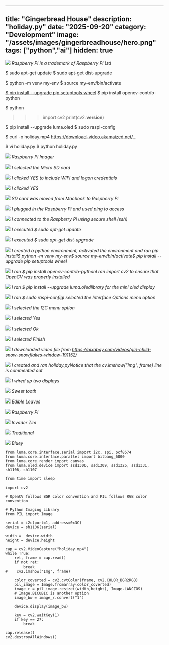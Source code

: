 
---
title: "Gingerbread House"
description: "holiday.py"
date: "2025-09-20"
category: "Development"
image: "/assets/images/gingerbreadhouse/hero.png"
tags: ["python","ai"]
hidden: true
---

![](/assets/images/gingerbreadhouse/raspberry-pi-logo.svg)
*Raspberry Pi is a trademark of Raspberry Pi Ltd*


$ sudo apt-get update
$ sudo  apt-get dist-upgrade

$ python -m venv my-env
$ source my-env/bin/activate

[$ pip install --upgrade pip setuptools wheel](https://singleboardblog.com/install-python-opencv-on-raspberry-pi/?fbclid=IwAR1BtOgVIk8SzhOmEIcPJk_73dkW8a9rc5bsi54KpVDr1vuCB6jnxBgWVqk)
$ pip install opencv-contrib-python

$ python
>>> import cv2
>>> print(cv2.__version__)

$ pip install --upgrade luma.oled
$ sudo raspi-config

$ curl -o holiday.mp4 https://download-video.akamaized.net/...

$ vi holiday.py
$ python holiday.py

![](/assets/images/gingerbreadhouse/screenshot-2023-12-26-at-10.44.44-am-1362x956.png)
*Raspberry Pi Imager*

![](/assets/images/gingerbreadhouse/screenshot-2023-12-26-at-10.44.54-am-1360x952.png)
*I selected the Micro SD card*

![](/assets/images/gingerbreadhouse/screenshot-2023-12-26-at-10.45.04-am-1354x954.png)
*I clicked YES to include WIFI and logon credentials*

![](/assets/images/gingerbreadhouse/screenshot-2023-12-26-at-10.45.11-am-1358x952.png)
*I clicked YES*

![](/assets/images/gingerbreadhouse/screenshot-2023-12-26-at-10.48.35-am-1362x954.png)
*SD card was moved from Macbook to Raspberry Pi*

![](/assets/images/gingerbreadhouse/screenshot-2023-12-26-at-1.33.59-pm-1144x744.png)
*I plugged in the Raspberry Pi and used ping to access*

![](/assets/images/gingerbreadhouse/screenshot-2023-12-26-at-1.36.24-pm-1132x732.png)
*I connected to the Raspberry Pi using secure shell (ssh)*

![](/assets/images/gingerbreadhouse/screenshot-2023-12-26-at-1.38.15-pm-1138x740.png)
*I executed $ sudo apt-get update*

![](/assets/images/gingerbreadhouse/screenshot-2023-12-26-at-1.39.14-pm-1132x734.png)
*I executed $ sudo apt-get dist-upgrade*

![](/assets/images/gingerbreadhouse/screenshot-2023-12-27-at-5.56.06-am-1140x746.png)
*I created a python environment, activated the environment and ran pip install$ python -m venv my-env$ source my-env/bin/activate$ pip install --upgrade pip setuptools wheel*

![](/assets/images/gingerbreadhouse/screenshot-2023-12-27-at-5.58.01-am-1128x744.png)
*I ran $ pip install opencv-contrib-pythonI ran import cv2 to ensure that OpenCV was properly installed*

![](/assets/images/gingerbreadhouse/screenshot-2023-12-27-at-5.59.24-am-1130x740.png)
*I ran $ pip install --upgrade luma.oledlibrary for the mini oled display*

![](/assets/images/gingerbreadhouse/screenshot-2023-12-26-at-1.52.14-pm-1140x734.png)
*I ran $ sudo raspi-configI selected the Interface Options menu option*

![](/assets/images/gingerbreadhouse/screenshot-2023-12-26-at-1.52.29-pm-1138x742.png)
*I selected the I2C menu option*

![](/assets/images/gingerbreadhouse/screenshot-2023-12-26-at-1.52.42-pm-1138x736.png)
*I selected Yes*

![](/assets/images/gingerbreadhouse/screenshot-2023-12-26-at-1.52.52-pm-1136x744.png)
*I selected Ok*

![](/assets/images/gingerbreadhouse/screenshot-2023-12-26-at-1.53.05-pm-1140x734.png)
*I selected Finish*

![](/assets/images/gingerbreadhouse/screenshot-2023-12-27-at-6.01.01-am-1134x738.png)
*I downloaded video file from https://pixabay.com/videos/girl-child-snow-snowflakes-window-191152/*

![](/assets/images/gingerbreadhouse/screenshot-2023-12-27-at-6.01.59-am-1138x742.png)
*I created and ran holiday.pyNotice that the cv.imshow("Img", frame) line is commented out*

![](/assets/images/gingerbreadhouse/img-5336-1380x1840.jpg)
*I wired up two displays*

![](/assets/images/gingerbreadhouse/414614983-3592654821010285-4862293336907881210-n-1532x1149.jpg)
*Sweet tooth*

![](/assets/images/gingerbreadhouse/413991968-3592654847676949-8340720245653303904-n-1134x2016.jpg)
*Edible Leaves*

![](/assets/images/gingerbreadhouse/414650583-3592654754343625-1719951648167488634-n-2048x1536.jpg)
*Raspberry Pi*

![](/assets/images/gingerbreadhouse/414450418-3592654787676955-2853045504914548798-n-1536x2048.jpg)
*Invader Zim*

![](/assets/images/gingerbreadhouse/414438799-3592654771010290-8300621329522910848-n-2048x1536.jpg)
*Traditional*

![](/assets/images/gingerbreadhouse/414472361-3592654111010356-258204729919225997-n-960x720.jpg)
*Bluey*


```text
from luma.core.interface.serial import i2c, spi, pcf8574
from luma.core.interface.parallel import bitbang_6800
from luma.core.render import canvas
from luma.oled.device import ssd1306, ssd1309, ssd1325, ssd1331, sh1106, sh1107

from time import sleep

import cv2

# OpenCV follows BGR color convention and PIL follows RGB color convention

# Python Imaging Library
from PIL import Image

serial = i2c(port=1, address=0x3C)
device = sh1106(serial)

width =  device.width
height = device.height

cap = cv2.VideoCapture("holiday.mp4")
while True:
    ret, frame = cap.read()
    if not ret:
        break
#    cv2.imshow("Img", frame)
    
    color_coverted = cv2.cvtColor(frame, cv2.COLOR_BGR2RGB)
    pil_image = Image.fromarray(color_coverted)
    image_r = pil_image.resize((width,height), Image.LANCZOS) 
    # Image.BICUBIC is another option
    image_bw = image_r.convert("1")

    device.display(image_bw)

    key = cv2.waitKey(1)
    if key == 27:
        break
        
cap.release()
cv2.destroyAllWindows()
```

